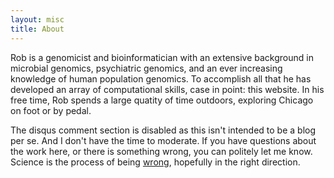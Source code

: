 ```yaml
---
layout: misc
title: About
---
```


Rob is a genomicist and bioinformatician with an extensive background in microbial genomics, psychiatric genomics, and an ever increasing knowledge of human population genomics. To accomplish all that he has developed an array of computational skills, case in point: this website. In his free time, Rob spends a large quatity of time outdoors, exploring Chicago on foot or by pedal.  

The disqus comment section is disabled as this isn't intended to be a blog per se. And I don't have the time to moderate. If you have questions about the work here, or there is something wrong, you can politely let me know. Science is the process of being [wrong](https://blogs.scientificamerican.com/guest-blog/the-key-to-science-and-life-is-being-wrong/), hopefully in the right direction.  